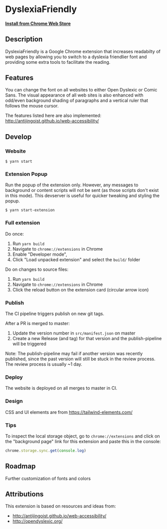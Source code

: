 DyslexiaFriendly
================

#### [Install from Chrome Web Store](https://chrome.google.com/webstore/detail/dyslexia-friendly/miepjgfkkommhllbbjaedffcpkncboeo)

Description
-----------

DyslexiaFriendly is a Google Chrome extension that increases readabilty of web pages by allowing you to switch to a dyslexia friendlier font and providing some extra tools to facilitate the reading.

Features
--------

You can change the font on all websites to either Open Dyslexic or Comic Sans. The visual appearance of all web sites is also enhanced with odd/even background shading of paragraphs and a vertical ruler that follows the mouse cursor.

The features listed here are also implemented: http://antijingoist.github.io/web-accessibility/

Develop
-----

### Website

```shell
$ yarn start
```

### Extension Popup

Run the popup of the extension only. However, any messages to background or content scripts will not be sent (as those scripts don't exist in this mode). This devserver is useful for quicker tweaking and styling the popup.

```
$ yarn start-extension
```

### Full extension

Do once:

1. Run `yarn build`
1. Navigate to `chrome://extensions` in Chrome
1. Enable "Developer mode",
1. Click "Load unpacked extension" and select the `build/` folder

Do on changes to source files:

1. Run `yarn build`
1. Navigate to `chrome://extensions` in Chrome
1. Click the reload button on the extension card (circular arrow icon)

### Publish

The CI pipeline triggers publish on new git tags.

After a PR is merged to master:

1. Update the version number in `src/manifest.json` on master
1. Create a new Release (and tag) for that version and the publish-pipeline will be triggered

Note: The publish-pipeline may fail if another version was recently published, since the past version will still be
stuck in the review process. The review process is usually ~1 day.

### Deploy

The website is deployed on all merges to master in CI.

### Design

CSS and UI elements are from https://tailwind-elements.com/

### Tips

To inspect the local storage object, go to `chrome://extensions` and click on the "background page" link for this extension and paste this in the console:

```ts
chrome.storage.sync.get(console.log)
```

Roadmap
-------

Further customization of fonts and colors

Attributions
--------

This extension is based on resources and ideas from:

* http://antijingoist.github.io/web-accessibility/
* http://opendyslexic.org/
